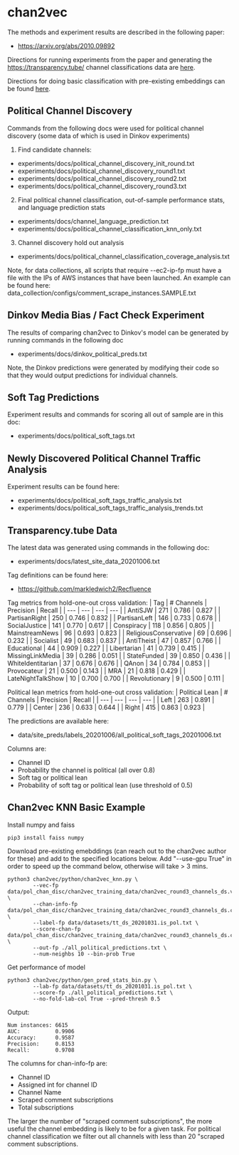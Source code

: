# chan2vec

The methods and experiment results are described in the following paper:
- https://arxiv.org/abs/2010.09892

Directions for running experiments from the paper and generating the https://transparency.tube/ channel classifications data are [here](#transparencytube-data).

Directions for doing basic classification with pre-existing embeddings can be found [here](#chan2vec-knn-basic-example).

## Political Channel Discovery

Commands from the following docs were used for political channel discovery (some data of which is used in Dinkov experiments)

1. Find candidate channels:
- experiments/docs/political_channel_discovery_init_round.txt
- experiments/docs/political_channel_discovery_round1.txt
- experiments/docs/political_channel_discovery_round2.txt
- experiments/docs/political_channel_discovery_round3.txt

2. Final political channel classification, out-of-sample performance stats, and language prediction stats
- experiments/docs/channel_language_prediction.txt
- experiments/docs/political_channel_classification_knn_only.txt

3. Channel discovery hold out analysis
- experiments/docs/political_channel_classification_coverage_analysis.txt

Note, for data collections, all scripts that require --ec2-ip-fp must have a file with the IPs of AWS instances that have been launched.
An example can be found here: data_collection/configs/comment_scrape_instances.SAMPLE.txt


## Dinkov Media Bias / Fact Check Experiment

The results of comparing chan2vec to Dinkov's model can be generated by running commands in the following doc
- experiments/docs/dinkov_political_preds.txt

Note, the Dinkov predictions were generated by modifying their code so that they would output predictions for individual channels.


## Soft Tag Predictions

Experiment results and commands for scoring all out of sample are in this doc:
- experiments/docs/political_soft_tags.txt


## Newly Discovered Political Channel Traffic Analysis

Experiment results can be found here:
- experiments/docs/political_soft_tags_traffic_analysis.txt
- experiments/docs/political_soft_tags_traffic_analysis_trends.txt

## Transparency.tube Data

The latest data was generated using commands in the following doc:
- experiments/docs/latest_site_data_20201006.txt

Tag definitions can be found here:
- https://github.com/markledwich2/Recfluence

Tag metrics from hold-one-out cross validation:
| Tag | # Channels | Precision | Recall |
| --- | --- | --- | --- |
| AntiSJW | 271 | 0.786 | 0.827 | 
| PartisanRight | 250 | 0.746 | 0.832 | 
| PartisanLeft | 146 | 0.733 | 0.678 | 
| SocialJustice | 141 | 0.770 | 0.617 | 
| Conspiracy | 118 | 0.856 | 0.805 | 
| MainstreamNews | 96 | 0.693 | 0.823 | 
| ReligiousConservative | 69 | 0.696 | 0.232 | 
| Socialist | 49 | 0.683 | 0.837 | 
| AntiTheist | 47 | 0.857 | 0.766 | 
| Educational | 44 | 0.909 | 0.227 | 
| Libertarian | 41 | 0.739 | 0.415 | 
| MissingLinkMedia | 39 | 0.286 | 0.051 | 
| StateFunded | 39 | 0.850 | 0.436 | 
| WhiteIdentitarian | 37 | 0.676 | 0.676 | 
| QAnon | 34 | 0.784 | 0.853 | 
| Provocateur | 21 | 0.500 | 0.143 | 
| MRA | 21 | 0.818 | 0.429 | 
| LateNightTalkShow | 10 | 0.700 | 0.700 | 
| Revolutionary | 9 | 0.500 | 0.111 | 

Political lean metrics from hold-one-out cross validation:
| Political Lean | # Channels | Precision | Recall |
| --- | --- | --- | --- |
| Left | 263 | 0.891 | 0.779 |
| Center | 236 | 0.633 | 0.644 |
| Right | 415 | 0.863 | 0.923 |


The predictions are available here:
- data/site_preds/labels_20201006/all_political_soft_tags_20201006.txt

Columns are:
- Channel ID
- Probability the channel is political (all over 0.8)
- Soft tag or political lean
- Probability of soft tag or political lean (use threshold of 0.5)

## Chan2vec KNN Basic Example

Install numpy and faiss
```
pip3 install faiss numpy
```

Download pre-existing emebddings (can reach out to the chan2vec author for these) and add to the specified locations below. Add "--use-gpu True" in order to speed up the command below, otherwise will take > 3 mins.
```
python3 chan2vec/python/chan2vec_knn.py \
        --vec-fp data/pol_chan_disc/chan2vec_training_data/chan2vec_round3_channels_ds.vectors.txt \
        --chan-info-fp data/pol_chan_disc/chan2vec_training_data/chan2vec_round3_channels_ds.chan_info.txt \
        --label-fp data/datasets/tt_ds_20201031.is_pol.txt \
        --score-chan-fp data/pol_chan_disc/chan2vec_training_data/chan2vec_round3_channels_ds.chan_info.channel_ids.txt \
        --out-fp ./all_political_predictions.txt \
        --num-neighbs 10 --bin-prob True
```

Get performance of model
```
python3 chan2vec/python/gen_pred_stats_bin.py \
        --lab-fp data/datasets/tt_ds_20201031.is_pol.txt \
        --score-fp ./all_political_predictions.txt \
        --no-fold-lab-col True --pred-thresh 0.5
```
Output:
```
Num instances: 6615
AUC:           0.9906
Accuracy:      0.9587
Precision:     0.8153
Recall:        0.9708
```

The columns for chan-info-fp are:
- Channel ID
- Assigned int for channel ID
- Channel Name
- Scraped comment subscriptions
- Total subscriptions

The larger the number of "scraped comment subscriptions", the more useful the channel embedding is likely to be for a given task. For political channel classification we filter out all channels with less than 20 "scraped comment subscriptions.
